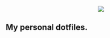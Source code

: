 <p align="center"> 
<img src="https://raw.githubusercontent.com/Morgareth99/Dotfiles/4ed3e219/Arch/logo.png">
</p>


## My personal  dotfiles.

